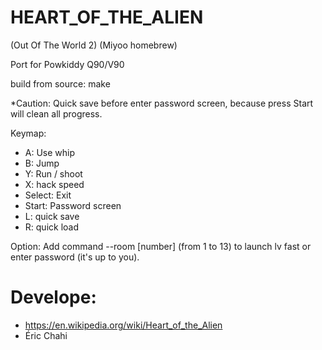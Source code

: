 # HEART_OF_THE_ALIEN  

(Out Of The World 2) (Miyoo homebrew)

Port for Powkiddy Q90/V90

build from source: make

*Caution: Quick save before enter password screen, because press Start will clean all progress.

Keymap:
- A: Use whip
- B: Jump
- Y: Run / shoot
- X: hack speed
- Select: Exit
- Start: Password screen
- L: quick save
- R: quick load

Option: Add command --room [number] (from 1 to 13) to launch lv fast or enter password (it's up to you).




# Develope: 
- https://en.wikipedia.org/wiki/Heart_of_the_Alien
- Éric Chahi
